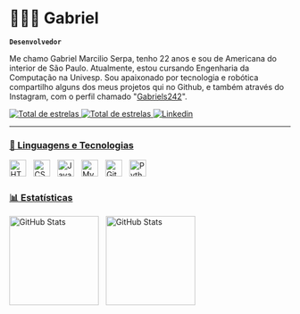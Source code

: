 # 👩🏻‍💻 Gabriel 

**`Desenvolvedor`**

Me chamo Gabriel Marcilio Serpa, tenho 22 anos e sou de Americana do interior de São Paulo. Atualmente, estou cursando Engenharia da Computação na Univesp. Sou apaixonado por tecnologia e robótica compartilho alguns dos meus projetos qui no Github, e também através do Instagram, com o perfil chamado "[Gabriels242](https://www.instagram.com/gabriels242/)".
<p
    </a> 
    <a href="https://github.com/GabrielSerpa242?tab=repositories&sort=stargazers">
        <img 
            alt="Total de estrelas" 
            title="Total de estrelas GitHub" 
            src="https://custom-icon-badges.demolab.com/github/stars/GabrielSerpa242?color=55960c&style=for-the-badge&labelColor=488207&logo=star&label=estrelas"
        /> 
        </a> 
    <a href="https://github.com/GabrielSerpa242?tab=repositories&sort=stargazers">
        <img 
            alt="Total de estrelas" 
            title="Total de estrelas GitHub" 
            src="https://custom-icon-badges.demolab.com/github/stars/GabrielSerpa242?color=55960c&style=for-the-badge&labelColor=488207&logo=star&label=estrelas"
        /> 
    </a>
    <a href="https://www.linkedin.com/in/gabriel-serpa242/">
        <img 
            alt="Linkedin" 
            title="Linkedin" 
            src="https://custom-icon-badges.demolab.com/linkedin/stars/gabriel-serpa242?color=55960c&style=for-the-badge&labelColor=488207&logo=star&label=estrelas"
        />
</p>

---

### 🤖 Linguagens e Tecnologias

<img 
    align="left" 
    alt="HTML"
    title="HTML" 
    width="30px" 
    style="padding-right: 10px;" 
    src="https://cdn.jsdelivr.net/gh/devicons/devicon@latest/icons/html5/html5-original.svg" 
/>
<img 
    align="left" 
    alt="CSS" 
    title="CSS"
    width="30px" 
    style="padding-right: 10px;" 
    src="https://cdn.jsdelivr.net/gh/devicons/devicon@latest/icons/css3/css3-original.svg" 
/>
<img 
    align="left" 
    alt="JavaScript" 
    title="JavaScript"
    width="30px" 
    style="padding-right: 10px;" 
    src="https://cdn.jsdelivr.net/gh/devicons/devicon@latest/icons/javascript/javascript-original.svg" 
/>

<img 
    align="left" 
    alt="Mysql" 
    title="Mysql"
    width="30px" 
    style="padding-right: 10px;" 
    src="https://cdn.jsdelivr.net/gh/devicons/devicon@latest/icons/mysql/mysql-original-wordmark.svg" 
/>

<img 
    align="left" 
    alt="Git" 
    title="Git"
    width="30px" 
    style="padding-right: 10px;" 
    src="https://cdn.jsdelivr.net/gh/devicons/devicon@latest/icons/git/git-original.svg" 
/>
<img 
    align="left" 
    alt="Python" 
    title="Python"
    width="30px" 
    style="padding-right: 10px;" 
    src="https://cdn.jsdelivr.net/gh/devicons/devicon@latest/icons/python/python-original.svg" 
/>

<br/>
<br/>

### 📊 Estatísticas

<p>
  <img 
    align="left" 
    alt="GitHub Stats" 
    height="160" 
    style="padding-right: 10px;" 
    src="https://github-readme-stats.vercel.app/api?username=GabrielSerpa242&show_icons=true&theme=tokyonight&include_all_commits=true&locale=pt-br" 
  />

<img 
      align="left" 
      alt="GitHub Stats" 
      height="160" 
      src="https://github-readme-stats.vercel.app/api/top-langs/?username=GabrielSerpa242&theme=tokyonight&layout=compact&custom_title=Tecnologias&langs_count=9" 
  />

</p>

